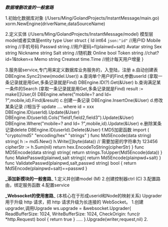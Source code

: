 **_数据增删改查的一般套路_**

1.初始化数据库对象 (/Users/Ming/GolandProjects/InstantMessage/main.go)
xorm.NewEngine(driverName,dataSourceName)

2.定义实体 (/Users/Ming/GolandProjects/InstantMessage/model)
模型层model或者实体层entity
type User struct {
	Id    		int64  		`json:"id"`		//用户ID
	Mobile  	string						//手机号码
	Passwd		string						//用户密码=f(plainwd+salt)
	Avatar 		string
	Sex 		string
	Nickname	string
	Salt		string						//随机数
	Online		bool
	Token   	string						//chat?id=1&token=x
	Memo        string
	Createat	time.Time					//统计每天用户增量
}

3.服务层service,专门用来定义数据库业务服务的，入登陆，注册
    a.自动创建表
            DBEngine.Sync2(new(model.User)) 
    a.查询单个用户的Find,参数userId (拿取一条记录就是用Get,多条记录就是Find)
        	DBEngine.ID(?).Get(&User)
    b.查询满足某一条件的Search (拿取一条记录就是用Get,多条记录就是Find)
            result := make([]User,0)
            DBEngine.where("mobile=? and Id= ?",mobile,id).Find(&result)
    c.创建一条记录
            DBEngine.InsertOne(&User)
    d.修改某条记录
            //相当于 update .... where id = xxx
            DBEngine.ID(userId).Update(&User)
            DBEngine.ID(userId).Cols("field1,field2,field3").Update(&User)
            DBEngine.Where("mobile=? and Id= ?",mobile,id).Update(&User)
    e.删除某条记录delete
            DBEngine.ID(userId).Delete(&User)
    f.MD5加密函数
        import (
            "crypto/md5"
            "encoding/hex"
            "strings"
        )
        func Md5Encode(data string) string{
            h := md5.New()
            h.Write([]byte(data))  // 需要加密的字符串为 123456
            cipherStr := h.Sum(nil)
            return hex.EncodeToString(cipherStr)
        }
        func MD5Encode(data string) string{
            return strings.ToUpper(Md5Encode(data))
        }
        func MakePasswd(plainwd,salt string){
            return Md5Encode(plainpwd+salt)
        }
        func ValidatePasswd(plainpwd,salt,passwd string) bool {
            return Md5Encode(plainpwd+salt)==passwd
        }
        
**_添加新模块的一般套路**_
    1.定义并创建model  (M)
    2.创建控制器ctrl   (C)
    3.配置路由，绑定服务函数
    4.配置service     

**_Websocket的使用套路**_    (本核心在于形成userid和Node的映射关系)
Upgrader 用于升级 http 请求，把 http 请求升级为长连接的 WebSocket。
  1.创建upgrader,调用Upgrade
  ws.upgrade = &websocket.Upgrader{
      ReadBufferSize:  1024,
      WriteBufferSize: 1024,
      CheckOrigin: func(r *http.Request) bool {
          return true
      }
    .....
  }.Upgrade(writer,request,nil)
  2.


            

